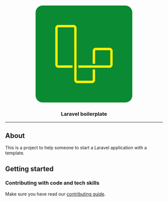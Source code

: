 <p align="center"><img src="https://raw.githubusercontent.com/laravelbrasil/art/master/logo/logo.png" width="310"></p>
<h3 align="center">Laravel boilerplate</h3>

---

## About

This is a project to help someone to start a Laravel application with a template.

## Getting started

### Contributing with code and tech skills

Make sure you have read our [contributing guide](CONTRIBUTING.md).
